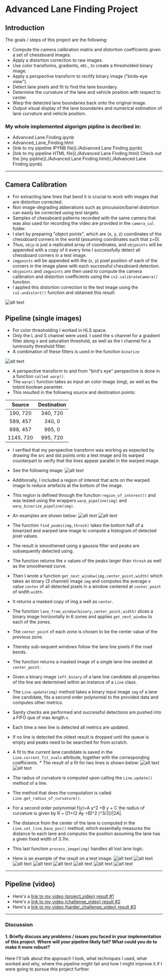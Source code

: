 # Advanced Lane Finding Project

## Introduction
The goals / steps of this project are the following:

* Compute the camera calibration matrix and distortion coefficients given a set of chessboard images.
* Apply a distortion correction to raw images.
* Use color transforms, gradients, etc., to create a thresholded binary image.
* Apply a perspective transform to rectify binary image ("birds-eye view").
* Detect lane pixels and fit to find the lane boundary.
* Determine the curvature of the lane and vehicle position with respect to center.
* Warp the detected lane boundaries back onto the original image.
* Output visual display of the lane boundaries and numerical estimation of lane curvature and vehicle position.

[//]: # (Image References)

[image1]: ./output_images/step0.JPG "Undistorted"

[image2]: ./output_images/step1.JPG "Threshold"
[image3]: ./output_images/step2.JPG "Image ROI"
[image4]: ./output_images/step3.JPG "Unwraped ROI lane1"
[image5]: ./output_images/step4.JPG "Unwraped ROI lane2"
[image6]: ./output_images/step5.JPG "left and right lanes"
[image7]: ./output_images/step6.JPG "detect lane "

[image8]: ./output_images/test_results/detected_lane_straight_lines1.jpg "result1"
[image9]: ./output_images/test_results/detected_lane_straight_lines2.jpg "result2"
[image10]: ./output_images/test_results/detected_lane_test1.jpg "result3"
[image11]: ./output_images/test_results/detected_lane_test2.jpg "result4"
[image12]: ./output_images/test_results/detected_lane_test3.jpg "result5"
[image13]: ./output_images/test_results/detected_lane_test4.jpg "result6"
[image14]: ./output_images/test_results/detected_lane_test5.jpg "result7"
[image15]: ./output_images/test_results/detected_lane_test6.jpg "result8"

[video1]: ./output_images/test_results/detected_lane_project_video.mp4 "Video1"
[video2]: ./output_images/test_results/detected_lane_challenge_video.mp4 "Video2"
[video3]: ./output_images/test_results/detected_lane_harder_challenge_video.mp4 "Video3"

### My whole implemented algorigm pipline is decribed in:
* Advanced Lane Finding.ipynb
* Advanced_Lane_Finding.html
* [link to my pipeline IPYNB file](./Advanced Lane Finding.ipynb)
* [link to my pipeline HTML file](./Advanced Lane Finding.html)
Check out the [my pipline](./Advanced Lane Finding.html)(./Advanced Lane Finding.ipynb).
---

## Camera Calibration

* For extracting lane lines that bend it is crucial to work with images that are distortion corrected. 
* Non image-degrading abberations such as pincussion/barrel distortion can easily be corrected using test targets. 
* Samples of chessboard patterns recorded with the same camera that was also used for recording the video are provided in the `camera_cal` folder. 
* I start by preparing "object points", which are (x, y, z) coordinates of the chessboard corners in the world (assuming coordinates such that z=0). 
* Thus, `objp` is just a replicated array of coordinates, and `objpoints` will be appended with a copy of it every time I successfully detect all chessboard corners in a test image. 
* `imgpoints` will be appended with the (x, y) pixel position of each of the corners in the image plane with each successful chessboard detection.
* `objpoints` and `imgpoints` are then used to compute the camera calibration and distortion coefficients using the `cv2.calibrateCamera()` function. 
* I applied this distortion correction to the test image using the `cv2.undistort()` function and obtained this result: 

![alt text][image1]

## Pipeline (single images)

* For color thresholding I worked in HLS space. 
* Only the L and S channel were used. I used the s channel for a gradient filter along x and saturation threshold, as well as the l channel for a luminosity threshold filter. 
* A combination of these filters is used in the function `binarize` 

![alt text][image2]

* A perspective transform to and from "bird's eye" perspective is done in a function `called warp()`. 
* The `warp()` function takes as input an color image (img), as well as the tobird boolean paramter. 
* This resulted in the following source and destination points:

| Source        | Destination   | 
|:-------------:|:-------------:| 
| 190, 720      | 340, 720      | 
| 589, 457      | 340, 0        |
| 698, 457      | 995, 0        |
| 1145, 720     | 995, 720      |

* I verified that my perspective transform was working as expected by drawing the src and dst points onto a test image and its warped counterpart to verify that the lines appear parallel in the warped image. 
* See the following image: 
![alt text][image3]

* Additionally, I included a region of interest that acts on the warped image to reduce artefacts at the bottom of the image.
* This region is defined through the function `region_of_interest()` and was tested using the wrappers `warp_pipeline(img)` and `warp_binarize_pipeline(img)`.
* An examples are shown below: 
![alt text][image4]
![alt text][image5]

* The function `find_peaks(img,thresh)` takes the bottom half of a binarized and warped lane image to compute a histogram of detected pixel values. 
* The result is smoothened using a gaussia filter and peaks are subsequently detected using. 
* The function returns the x values of the peaks larger than `thresh` as well as the smoothened curve.
* Then I wrote a function `get_next_window(img,center_point,width)` which takes an binary (3 channel) image `img` and computes the average x value `center` of all detected pixels in a window centered at `center_point` of width `width`. 
* It returns a masked copy of img a well as `center`.
* The function `lane_from_window(binary,center_point,width)` slices a binary image horizontally in 6 zones and applies `get_next_window` to each of the zones. 
* The `center_point` of each zone is chosen to be the center value of the previous zone. 
* Thereby sub-sequent windows follow the lane line pixels if the road bends. 
* The function returns a masked image of a single lane line seeded at `center_point`. 
* Given a binary image `left_binary` of a lane line candidate all properties of the line are determined within an instance of a `Line` class.

* The `Line.update(img)` method takes a binary input image `img` of a lane line candidate, fits a second order polynomial to the provided data and computes other metrics. 
* Sanity checks are performed and successful detections are pushed into a FIFO que of max length `n`. 
* Each time a new line is detected all metrics are updated. 
* If no line is detected the oldest result is dropped until the queue is empty and peaks need to be searched for from scratch.
* A fit to the current lane candidate is saved in the `Line.current_fit_xvals` attribute, together with the corresponding coefficients. * The result of a fit for two lines is shown below:
![alt text][image6]
![alt text][image7]

* The radius of curvature is computed upon calling the `Line.update()` method of a line. 
* The method that does the computation is called `Line.get_radius_of_curvature()`.
* For a second order polynomial f(y)=A y^2 +B y + C the radius of curvature is given by R = [(1+(2 Ay +B)^2 )^3/2]/|2A|.
* The distance from the center of the lane is computed in the `Line.set_line_base_pos()` method, which essentially measures the distance to each lane and computes the position assuming the lane has a given fixed width of 3.7m.
* This last function `process_image(img)` handles all lost lane logic. 
* Here is an example of the result on a test image:
![alt text][image8]
![alt text][image9]
![alt text][image10]
![alt text][image11]
![alt text][image12]
![alt text][image13]
![alt text][image14]
![alt text][image15]

---

## Pipeline (video)

* Here's a [link to my video (project_video) result #1](./output_images/test_results/detected_lane_project_video.mp4)
* Here's a [link to my video (challenge_video) result #2](./output_images/test_results/detected_lane_challenge_video.mp4)
* Here's a [link to my video (harder_challenge_video) result #3](./output_images/test_results/detected_lane_harder_challenge_video.mp4)

---

### Discussion

#### 1. Briefly discuss any problems / issues you faced in your implementation of this project.  Where will your pipeline likely fail?  What could you do to make it more robust?

Here I'll talk about the approach I took, what techniques I used, what worked and why, where the pipeline might fail and how I might improve it if I were going to pursue this project further.  

